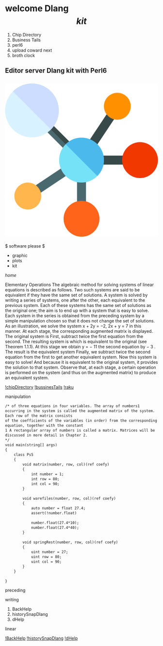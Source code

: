 # welcome Dlang $$ kit $$

1. Chip Directory
2. Business Tails
3. perl6
4. upload coward next 
5. broth clock

Editor server Dlang kit with Perl6
----------
![coward next](./img/upload.png)
----------
$ software please $

- graphic
- plots
- kit


*home*

Elementary Operations
The algebraic method for solving systems of linear equations is described as follows. Two such systems
are said to be equivalent if they have the same set of solutions. A system is solved by writing a series of
systems, one after the other, each equivalent to the previous system. Each of these systems has the same
set of solutions as the original one; the aim is to end up with a system that is easy to solve. Each system
in the series is obtained from the preceding system by a simple manipulation chosen so that it does not
change the set of solutions.
As an illustration, we solve the system x + 2y = −2, 2x + y = 7 in this manner. At each stage, the
corresponding augmented matrix is displayed. The original system is
First, subtract twice the first equation from the second. The resulting system is
which is equivalent to the original (see Theorem 1.1.1). At this stage we obtain y = − 11
the second equation by − 3 . The result is the equivalent system
Finally, we subtract twice the second equation from the first to get another equivalent system.
Now this system is easy to solve! And because it is equivalent to the original system, it provides the
solution to that system.
Observe that, at each stage, a certain operation is performed on the system (and thus on the augmented
matrix) to produce an equivalent system.

[!chipDirectory]("https://dlang.org/library/std/file/mkdir.html")
[!bussinesTails]("https://dlang.org/orgs-using-d.html")
[!raku]("https://raku.org/")

manipulation
```dlang
/* of three equations in four variables. The array of numbers1
occurring in the system is called the augmented matrix of the system. Each row of the matrix consists
of the coefficients of the variables (in order) from the corresponding equation, together with the constant
1 A rectangular array of numbers is called a matrix. Matrices will be discussed in more detail in Chapter 2.
*/
void main(string[] args)
{
    class Ps5
    {
        void matrix(number, row, col)(ref coefy)
        {
            int number = 1;
            int row = 80;
            int col = 90;
        }

        void warefiles(number, row, col)(ref coefy)
        {
            auto number = float 27.4;
            assert(!number.float)

            number.float(27.4*10);
            number.float(27.4*40);
        }

        void springRest(number, row, col)(ref coefy)
        {
            uint number = 27;
            uint row = 80;
            uint col = 90;
        }
    }

}

```
preceding


writing

1. BackHelp
2. historySnapDlang
3. dHelp

linear


[!BackHelp]("https://dlang.org/library/std/range/primitives/back.html")
[!historySnapDlang]("https://snapcraft.io/publisher/dlang")
[!dHelp]("https://tour.dlang.org/")



